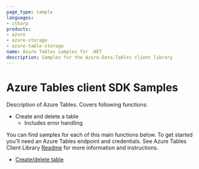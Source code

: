 ```yaml
---
page_type: sample
languages:
- csharp
products:
- azure
- azure-storage
- azure-table-storage
name: Azure Tables samples for .NET
description: Samples for the Azure.Data.Tables client library
---
```


# Azure Tables client SDK Samples
Description of Azure Tables. Covers following functions: 
* Create and delete a table
  * Includes error handling

You can find samples for each of this main functions below.
To get started you'll need an Azure Tables endpoint and credentials. See Azure Tables Client Library [Readme][README] for more information and instructions.

- [Create/delete table](https://github.com/Azure/azure-sdk-for-net/tree/master/sdk/tables/Azure.Data.Tables/samples/Sample1CreateDeleteTable.md)

[README]: https://github.com/Azure/azure-sdk-for-net/blob/master/sdk/tables/Azure.Data.Tables/readme.md